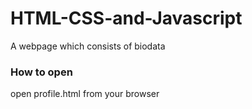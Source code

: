 # HTML-CSS-and-Javascript

A webpage which consists of biodata

### How to open ###
open profile.html from your browser
